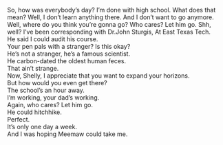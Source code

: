 
So, how was everybody’s day?
I’m done with high school.
What does that mean?
Well, I don’t learn anything there.
And I don’t want to go anymore.
Well, where do you think you’re gonna go?
Who cares? Let him go.
Shh, well?
I’ve been corresponding with Dr.John Sturgis,
At East Texas Tech.   
He said I could audit his course.   
Your pen pals with a stranger? Is this okay?   
He’s not a stranger, he’s a famous scientist.   
He carbon-dated the oldest human feces.   
That ain’t strange.   
Now, Shelly, I appreciate that you want to expand your horizons.   
But how would you even get there?   
The school’s an hour away.   
I’m working, your dad’s working.   
Again, who cares? Let him go.   
He could hitchhike.   
Perfect.   
It’s only one day a week.   
And I was hoping Meemaw could take me.   


